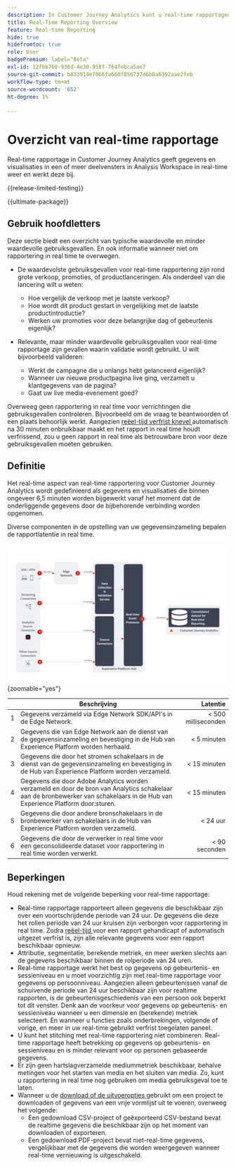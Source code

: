 ```yaml
---
description: In Customer Journey Analytics kunt u real-time rapportagemogelijkheden gebruiken.
title: Real-Time Reporting Overview
feature: Real-time Reporting
hide: true
hidefromtoc: true
role: User
badgePremium: label="Beta"
exl-id: 12fbb760-936d-4e30-958f-764febca5ae7
source-git-commit: b833914e7066fa660f856737d6b8a6392aae2feb
workflow-type: tm+mt
source-wordcount: '652'
ht-degree: 1%

---
```


# Overzicht van real-time rapportage

Real-time rapportage in Customer Journey Analytics geeft gegevens en visualisaties in een of meer deelvensters in Analysis Workspace in real-time weer en werkt deze bij.

{{release-limited-testing}}

{{ultimate-package}}

## Gebruik hoofdletters

Deze sectie biedt een overzicht van typische waardevolle en minder waardevolle gebruiksgevallen. En ook informatie wanneer niet om rapportering in real time te overwegen.

* De waardevolste gebruiksgevallen voor real-time rapportering zijn rond grote verkoop, promoties, of productlanceringen.
Als onderdeel van die lancering wilt u weten:

   * Hoe vergelijk de verkoop met je laatste verkoop?
   * Hoe wordt dit product gestart in vergelijking met de laatste productintroductie?
   * Werken uw promoties voor deze belangrijke dag of gebeurtenis eigenlijk?

* Relevante, maar minder waardevolle gebruiksgevallen voor real-time rapportage zijn gevallen waarin validatie wordt gebruikt.
U wilt bijvoorbeeld valideren:

   * Werkt de campagne die u onlangs hebt gelanceerd eigenlijk?
   * Wanneer uw nieuwe productpagina live ging, verzamelt u klantgegevens van de pagina?
   * Gaat uw live media-evenement goed?

Overweeg geen rapportering in real time voor verrichtingen die gebruiksgevallen controleren. Bijvoorbeeld om de vraag te beantwoorden of een plaats behoorlijk werkt. Aangezien [ reëel-tijd verfrist knevel ](use-real-time.md) automatisch na 30 minuten onbruikbaar maakt en het rapport in real time houdt verfrissend, zou u geen rapport in real time als betrouwbare bron voor deze gebruiksgevallen moeten gebruiken.


## Definitie

Het real-time aspect van real-time rapportering voor Customer Journey Analytics wordt gedefinieerd als gegevens en visualisaties die binnen ongeveer 6,5 minuten worden bijgewerkt vanaf het moment dat de onderliggende gegevens door de bijbehorende verbinding worden opgenomen.

Diverse componenten in de opstelling van uw gegevensinzameling bepalen de rapportlatentie in real time.

![ Echt - tijd rapporterend ](assets/real-time-reporting-latencies.svg){zoomable="yes"}

| | Beschrijving | Latentie |
|:---:|---|--:|
| 1 | Gegevens verzameld via Edge Network SDK/API&#39;s in de Edge Network. | &lt; 500 milliseconden |
| 2 | Gegevens die van Edge Network aan de dienst van de gegevensinzameling en bevestiging in de Hub van Experience Platform worden herhaald. | &lt; 5 minuten |
| 3 | Gegevens die door het stromen schakelaars in de dienst van de gegevensinzameling en bevestiging in de Hub van Experience Platform worden verzameld. | &lt; 15 minuten |
| 4 | Gegevens die door Adobe Analytics worden verzameld en door de bron van Analytics schakelaar aan de bronbewerker van schakelaars in de Hub van Experience Platform door:sturen. | &lt; 15 minuten |
| 5 | Gegevens die door andere bronschakelaars in de bronbewerker van schakelaars in de Hub van Experience Platform worden verzameld. | &lt; 24 uur |
| 6 | Gegevens die door de verwerker in real time voor een geconsolideerde dataset voor rapportering in real time worden verwerkt. | &lt; 90 seconden |

## Beperkingen

Houd rekening met de volgende beperking voor real-time rapportage:

* Real-time rapportage rapporteert alleen gegevens die beschikbaar zijn over een voortschrijdende periode van 24 uur. De gegevens die deze het rollen periode van 24 uur kruisen zijn verborgen voor rapportering in real time. Zodra [ reëel-tijd ](use-real-time.md) voor een rapport gehandicapt of automatisch uitgezet verfrist is, zijn alle relevante gegevens voor een rapport beschikbaar opnieuw.
* Attributie, segmentatie, berekende metriek, en meer werken slechts aan de gegevens beschikbaar binnen de rolperiode van 24 uren.
* Real-time rapportage werkt het best op gegevens op gebeurtenis- en sessieniveau en u moet voorzichtig zijn met real-time rapportage voor gegevens op persoonniveau. <!--Need to explain this a bit better --> Aangezien alleen gebeurtenissen vanaf de schuivende periode van 24 uur beschikbaar zijn voor realtime rapporten, is de gebeurtenisgeschiedenis van een persoon ook beperkt tot dit venster. Denk aan de voorkeur voor gegevens op gebeurtenis- en sessieniveau wanneer u een dimensie en (berekende) metriek selecteert. En wanneer u functies zoals onderbrekingen, volgende of vorige, en meer in uw real-time gebruikt verfrist toegelaten paneel.
* U kunt het stitching met real-time rapportering niet combineren. <!-- Do we need to explain this in more detail, why? --> Real-time rapportage heeft betrekking op gegevens op gebeurtenis- en sessieniveau en is minder relevant voor op personen gebaseerde gegevens.
* Er zijn geen hartslagverzamelde mediummetriek beschikbaar, behalve metingen voor het starten van media en het sluiten van media. Zo, kunt u rapportering in real time nog gebruiken om media gebruiksgeval toe te laten.
* Wanneer u de [ download of de uitvoeropties ](/help/analysis-workspace/export/download-send.md) gebruikt om een project te downloaden of gegevens van een vrije vormlijst uit te voeren, overweeg het volgende:
   * Een gedownload CSV-project of geëxporteerd CSV-bestand bevat de realtime gegevens die beschikbaar zijn op het moment van downloaden of exporteren.
   * Een gedownload PDF-project bevat niet-real-time gegevens, vergelijkbaar met de gegevens die worden weergegeven wanneer real-time vernieuwing is uitgeschakeld.
